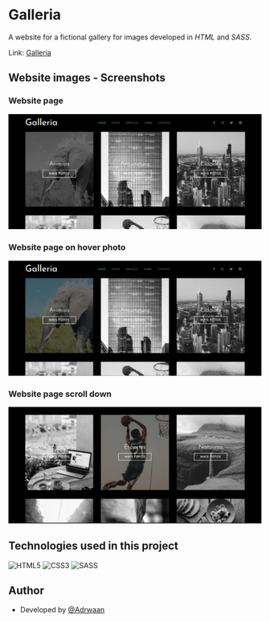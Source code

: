 # Galleria
A website for a fictional gallery for images developed in *HTML* and *SASS*.

Link: <a href="https://adrwaan.github.io/Galleria/">Galleria</a>
## Website images - Screenshots
### Website page
<img src="core/Img (2).png">

### Website page on hover photo
<img src="core/Img (3).png">

### Website page scroll down
<img src="core/Img (1).png">

## Technologies used in this project

![HTML5](https://img.shields.io/badge/html5-%23E34F26.svg?style=for-the-badge&logo=html5&logoColor=white)
![CSS3](https://img.shields.io/badge/css3-%231572B6.svg?style=for-the-badge&logo=css3&logoColor=white)
![SASS](https://img.shields.io/badge/SASS-hotpink.svg?style=for-the-badge&logo=SASS&logoColor=white)

## Author

* Developed by [@Adrwaan](https://github.com/Adrwaan)
